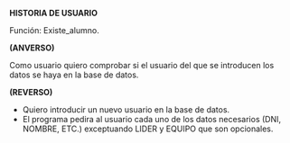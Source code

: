 **HISTORIA DE USUARIO**

Función: Existe_alumno.

**(ANVERSO)**

Como usuario quiero comprobar si el usuario del que se introducen los datos se
haya en la base de datos.

**(REVERSO)**

- Quiero introducir un nuevo usuario en la base de datos.
- El programa pedira al usuario cada uno de los datos necesarios (DNI, NOMBRE, ETC.)
  exceptuando LIDER y EQUIPO que son opcionales.
